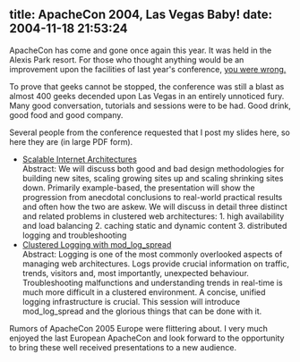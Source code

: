 title: ApacheCon 2004, Las Vegas Baby!
date: 2004-11-18 21:53:24
---

<p>ApacheCon has come and gone once again this year.  It was held in the Alexis Park resort.  For those who thought anything would be an improvement upon the facilities of last year's conference, <a href="http://www.lethargy.org/cgi-bin/photo/index.cgi?album=/OmniTI/Apachecon2004&mode=viewpicture&picture=DSC00922.JPG">you were wrong.</a></p>  <p>To prove that geeks cannot be stopped, the conference was still a blast as almost 400 geeks decended upon Las Vegas in an entirely unnoticed fury.  Many good conversation, tutorials and sessions were to be had.  Good drink, good food and good company.</p>  <p>Several people from the conference requested that I post my slides here, so here they are (in large PDF form).  <ul> <li><a href="http://www.omniti.com/~jesus/AC2004LVprint.pdf">Scalable Internet Architectures</a><br> Abstract:  We will discuss both good and bad design methodologies for building new sites, scaling growing sites up and scaling shrinking sites down. Primarily example-based, the presentation will show the progression from anecdotal conclusions to real-world practical results and often how the two are askew. We will discuss in detail three distinct and related problems in clustered web architectures: 1. high availability and load balancing 2. caching static and dynamic content 3. distributed logging and troubleshooting</li> <li><a href="http://www.omniti.com/~jesus/Logging%20AC2004LV.pdf">Clustered Logging with mod_log_spread</a><br> Abstract: Logging is one of the most commonly overlooked aspects of managing web architectures. Logs provide crucial information on traffic, trends, visitors and, most importantly, unexpected behaviour. Troubleshooting malfunctions and understanding trends in real-time is much more difficult in a clustered environment. A concise, unified logging infrastructure is crucial. This session will introduce mod_log_spread and the glorious things that can be done with it.</li> </ul> </p>  <p>Rumors of ApacheCon 2005 Europe were flittering about.  I very much enjoyed the last European ApacheCon and look forward to the opportunity to bring these well received presentations to a new audience.</p>
